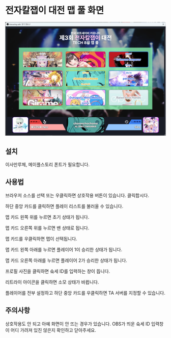 # 전자칼잽이 대전 맵 풀 화면

![OBS interacting window](docs/preview.webp)

## 설치

이사만루체, 메이플스토리 폰트가 필요합니다.

## 사용법

브라우저 소스를 선택 또는 우클릭하면 상호작용 버튼이 있습니다. 클릭합시다.

하단 중앙 카드를 클릭하면 플레이 리스트를 불러올 수 있습니다.

맵 카드 왼쪽 위를 누르면 초기 상태가 됩니다.

맵 카드 오른쪽 위를 누르면 밴 상태로 됩니다.

맵 카드를 우클릭하면 맵이 선택됩니다.

맵 카드 왼쪽 아래를 누르면 플레이어 1이 승리한 상태가 됩니다.

맵 카드 오른쪽 아래를 누르면 플레이어 2가 승리한 상태가 됩니다.

프로필 사진을 클릭하면 슼세 ID를 입력하는 창이 뜹니다.

리트라이 아이콘을 클릭하면 소모 상태가 바뀝니다.

플레이어를 전부 설정하고 하단 중앙 카드를 우클릭하면 TA 서버를 지정할 수 있습니다.

## 주의사항

상호작용도 안 되고 아예 화면이 안 뜨는 경우가 있습니다.
OBS가 띄운 슼세 ID 입력창이 어디 가려져 있진 않은지 확인하고 닫아주세요.
